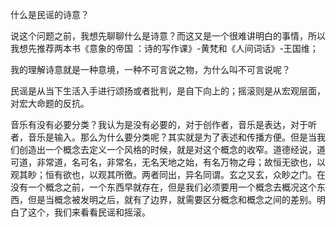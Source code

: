 什么是民谣的诗意？

说这个问题之前，我想先聊聊什么是诗意？而这又是一个很难讲明白的事情，所以我想先推荐两本书《意象的帝国
：诗的写作课》-黄梵和《人间词话》-王国维；

我的理解诗意就是一种意境，一种不可言说之物，为什么叫不可言说呢？



民谣是从当下生活入手进行颂扬或者批判，是自下向上的；摇滚则是从宏观层面，对宏大命题的反抗。

音乐有没有必要分类？我认为是没有必要的，对于创作者，音乐是表达，对于听者，音乐是输入。那么为什么要分类呢？其实就是为了表述和传播方便。但是当我们创造出一个概念去定义一个风格的时候，就是对这个概念的收窄。道德经说，道可道，非常道，名可名，非常名，无名天地之始，有名万物之母；故恒无欲也，以观其眇；恒有欲也，以观其所徼。两者同出，异名同谓。玄之又玄，众眇之门。在没有一个概念之前，一个东西早就存在，但是我们必须要用一个概念去概况这个东西，但是当概念被发明之后，就有了边界，就需要区分概念和概念之间的差别。明白了这个，我们来看看民谣和摇滚。



